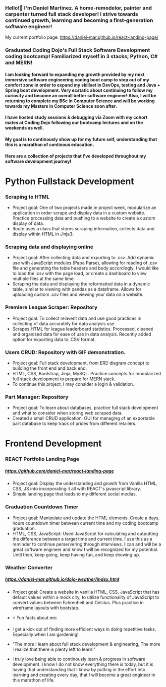 ### Hello!👋 I'm Daniel Martinez. A home-remodelor, painter and carpenter turned full stack developer! I strive towards continued growth, learning and becoming a first-generation software engineer!
My current portfolio page: https://daniel-mar.github.io/react-landing-page/

### Graduated Coding Dojo's Full Stack Software Development coding bootcamp! Familiarized myself in 3 stacks; Python, C# and MERN!
#### I am looking forward to expanding my growth provided by my next immersive software engineering coding boot camp to step out of my comfort zone in order to expand my skillset in DevOps, testing and Java + Spring boot development. Very ecstatic about continuing to follow my curiosity and become an overall better software engineer! Also, I will be returning to complete my BSc in Computer Science and will be working towards my Masters in Computer Science soon after.
#### I have hosted study sessions & debugging via Zoom with my cohort mates at Coding Dojo following our bootcamp lectures and on the weekends as well.
#### My goal is to continously show up for my future self, understanding that this is a marathon of continous education.
#### Here are a collection of projects that I've developed throughout my software development journey!
# Python Fullstack Development
### Scraping to HTML
- Project goal: One of two projects made in project week, modularize an application in order scrape and display data in a custom website. Practice processing data and pushing to a website to create a custom display of data.
- Route uses a class that stores scraping information, collects data and display within HTML in Jinja3.

### Scraping data and displaying online
- Project goal: After collecting data and exporting to .csv. Add dynamic use with JavaScript modules (Papa Parse), allowing for reading of .csv file and generating the table headers and body accordingly. I would like to load the .csv with the page load, or create a dashboard to view multiple files at the same time.
- Scraping the data and displaying the reformatted data in a dynamic table, similar to viewing with pandas as a dataframe. Allows for uploading custom .csv files and viewing your data on a website.

### Premiere League Scraper: Repository
- Project goal: To collect relavent data and use good practices in collecting of data accurately for data analysis use. 
- Scrapes HTML for league leaderboard statistics. Processed, cleaned and organized data for ease of use in data analysis. Recently added option for exporting data to .CSV format.

### Users CRUD: Repository with GIF demonstration.
- Project goal: Full stack development, from ERD diagram concept to building the front end and back end.
- HTML, CSS, Bootstrap, Jinja, MySQL. Practice concepts for modularized full stack development to prepare for MERN stack.
- To continue this project, I may consider a login & validation.

### Part Manager: Repository
- Project goal: To learn about databases, practice full stack development and what to consider when storing web scraped data.
- Created a small CRUD application. GUI for managing of an exportable part database to keep track of prices from different retailers. 

# Frontend Development

### REACT Portfolio Landing Page
##### https://github.com/daniel-mar/react-landing-page
- Project goal: Display the understanding and growth from Vanilla HTML, CSS, JS into incorporating it all with REACT's javascript library.
- Simple landing page that leads to my different social medias.

### Graduation Countdown Timer
- Project goal: Manipulate and update the HTML elements. Create a days, hours countdown timer between current time and my coding bootcamp graduation.
- HTML, CSS, JavaScript: Used JavaScript for calculating and outputting the difference between a target time and current time. I use this as a reminder to continue perservering through interviews. I can and will be a great software engineer and know I will be recognized for my potential. Until then, keep going, keep having fun, and keep showing up.

### Weather Converter
##### https://daniel-mar.github.io/dojo-weather/index.html
- Project goal: Create a website in vanilla HTML, CSS, JavaScript that has default values within a mock city, to utilize functionality of JavaScript to convert values between Fahrenheit and Celcius. Plus practice in wireframe layouts with bootstap.

- ⚡ Fun facts about me:
- I get a kick out of finding more efficient ways in doing repetitive tasks. Especially when I am gardening!

- "The more I learn about full stack development & engineering, The more I realize that there is plenty left to learn!"

- I truly love being able to continously learn & progress in software development. I know I do not know everything there is today, but it is having that understanding that I know by putting in the effort into learning and creating every day, that I will become a great engineer in this marathon of life.

<!--
**daniel-mar/daniel-mar** is a ✨ _special_ ✨ repository because its `README.md` (this file) appears on your GitHub profile.

Here are some ideas to get you started:

- 🔭 I’m currently working on ...
- 🌱 I’m currently learning ...
- 👯 I’m looking to collaborate on ...
- 🤔 I’m looking for help with ...
- 💬 Ask me about ...
- 📫 How to reach me: ...
- 😄 Pronouns: ...
-->
